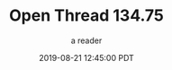 ---
layout: podcast
title: "Open Thread 134.75"
author: a reader
description: https://slatestarcodex.com/2019/08/21/open-thread-134-75/
date: 2019-08-21 12:45:00 PDT
length: 59999
duration: 15
guid: open-thread-134-75
---